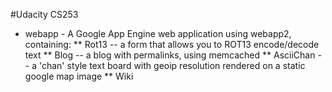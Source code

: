 #Udacity CS253

* webapp - A Google App Engine web application using webapp2, containing:
** Rot13 -- a form that allows you to ROT13 encode/decode text
** Blog -- a blog with permalinks, using memcached 
** AsciiChan -- a 'chan' style text board with geoip resolution rendered on a static google map image
** Wiki
